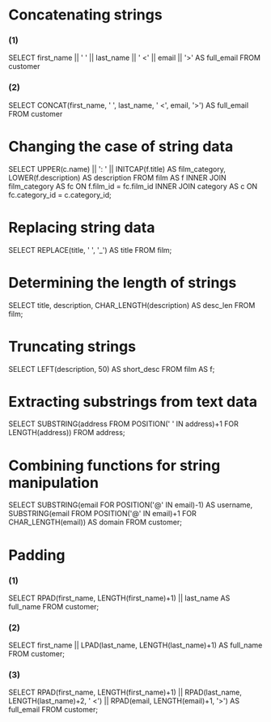 # Concatenating strings
### (1)
SELECT first_name || ' ' || last_name  || ' <' || email || '>' AS full_email FROM customer

### (2)
SELECT CONCAT(first_name, ' ', last_name,  ' <', email, '>') AS full_email FROM customer

# Changing the case of string data
SELECT 
  UPPER(c.name) 
  || ': ' || INITCAP(f.title) AS film_category, 
  LOWER(f.description) AS description
FROM 
  film AS f 
  INNER JOIN film_category AS fc 
  	ON f.film_id = fc.film_id 
  INNER JOIN category AS c 
  	ON fc.category_id = c.category_id;

# Replacing string data
SELECT 
  REPLACE(title, ' ', '_') AS title
FROM film; 

# Determining the length of strings
SELECT 
  title,
  description,
  CHAR_LENGTH(description) AS desc_len
FROM film;

# Truncating strings
SELECT 
  LEFT(description, 50) AS short_desc
FROM 
  film AS f; 

# Extracting substrings from text data
SELECT 
  SUBSTRING(address FROM POSITION(' ' IN address)+1 FOR LENGTH(address))
FROM 
  address;

# Combining functions for string manipulation
SELECT
 SUBSTRING(email FOR POSITION('@' IN email)-1) AS username,
 SUBSTRING(email FROM POSITION('@' IN email)+1 FOR CHAR_LENGTH(email)) AS domain
FROM customer;

# Padding
### (1)
SELECT 
	RPAD(first_name, LENGTH(first_name)+1) || last_name AS full_name
FROM customer;

### (2)
SELECT 
	first_name || LPAD(last_name, LENGTH(last_name)+1) AS full_name
FROM customer; 

### (3)
SELECT 
	RPAD(first_name, LENGTH(first_name)+1) 
    || RPAD(last_name, LENGTH(last_name)+2, ' <') 
    || RPAD(email, LENGTH(email)+1, '>') AS full_email
FROM customer; 